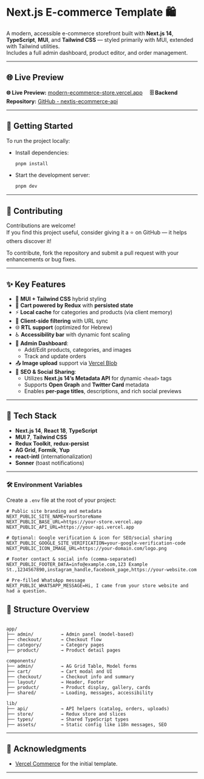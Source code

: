 # Next.js E-commerce Template 🛍️

A modern, accessible e-commerce storefront built with **Next.js 14**, **TypeScript**, **MUI**, and **Tailwind CSS** — styled primarily with MUI, extended with Tailwind utilities.
<br>Includes a full admin dashboard, product editor, and order management.

---

## 🌐 Live Preview

**🌐 Live Preview:** [modern-ecommerce-store.vercel.app](https://modern-ecommerce-store.vercel.app) &nbsp;&nbsp;&nbsp; **🗄️ Backend Repository:** [GitHub - nextjs-ecommerce-api](https://github.com/giladfuchs/nextjs-ecommerce-api)

---

## 🚀 Getting Started

To run the project locally:

- Install dependencies:

  ```bash
  pnpm install
  ```

- Start the development server:

  ```bash
  pnpm dev
  ```

---

## 🤝 Contributing

Contributions are welcome!  
If you find this project useful, consider giving it a ⭐ on GitHub — it helps others discover it!

To contribute, fork the repository and submit a pull request with your enhancements or bug fixes.

---

## ✨ Key Features

- 🎨 **MUI + Tailwind CSS** hybrid styling
- 🛒 **Cart powered by Redux** with **persisted state**
- ⚡ **Local cache** for categories and products (via client memory)
- 🔎 **Client-side filtering** with URL sync
- 🌐 **RTL support** (optimized for Hebrew)
- ♿ **Accessibility bar** with dynamic font scaling
- 🧾 **Admin Dashboard**:
  - Add/Edit products, categories, and images
  - Track and update orders
- 📤 **Image upload** support via [Vercel Blob](https://vercel.com/docs/storage/blob)
- 🧠 **SEO & Social Sharing**:
  - Utilizes **Next.js 14’s Metadata API** for dynamic `<head>` tags
  - Supports **Open Graph** and **Twitter Card** metadata
  - Enables **per-page titles**, descriptions, and rich social previews

---

## 🧩 Tech Stack

- **Next.js 14**, **React 18**, **TypeScript**
- **MUI 7**, **Tailwind CSS**
- **Redux Toolkit**, **redux-persist**
- **AG Grid**, **Formik**, **Yup**
- **react-intl** (internationalization)
- **Sonner** (toast notifications)

---

### 🛠️ Environment Variables

Create a `.env` file at the root of your project:

```env
# Public site branding and metadata
NEXT_PUBLIC_SITE_NAME=YourStoreName
NEXT_PUBLIC_BASE_URL=https://your-store.vercel.app
NEXT_PUBLIC_API_URL=https://your-api.vercel.app

# Optional: Google verification & icon for SEO/social sharing
NEXT_PUBLIC_GOOGLE_SITE_VERIFICATION=your-google-verification-code
NEXT_PUBLIC_ICON_IMAGE_URL=https://your-domain.com/logo.png

# Footer contact & social info (comma-separated)
NEXT_PUBLIC_FOOTER_DATA=info@example.com,123 Example St.,1234567890,instagram_handle,facebook_page,https://your-website.com

# Pre-filled WhatsApp message
NEXT_PUBLIC_WHATSAPP_MESSAGE=Hi, I came from your store website and had a question.
```

## 📁 Structure Overview

```

app/
├── admin/          → Admin panel (model-based)
├── checkout/       → Checkout flow
├── category/       → Category pages
├── product/        → Product detail pages

components/
├── admin/          → AG Grid Table, Model forms
├── cart/           → Cart modal and UI
├── checkout/       → Checkout info and summary
├── layout/         → Header, Footer
├── product/        → Product display, gallery, cards
├── shared/         → Loading, messages, accessibility

lib/
├── api/            → API helpers (catalog, orders, uploads)
├── store/          → Redux store and slices
├── types/          → Shared TypeScript types
├── assets/         → Static config like i18n messages, SEO
```

---

## 🙏 Acknowledgments

- [Vercel Commerce](https://github.com/vercel/commerce) for the initial template.

---

 